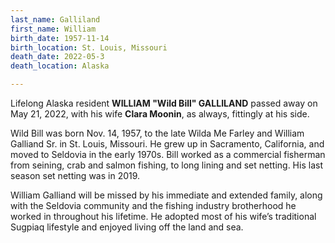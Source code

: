 ```yaml
---
last_name: Galliland
first_name: William
birth_date: 1957-11-14
birth_location: St. Louis, Missouri
death_date: 2022-05-3
death_location: Alaska

---
```


Lifelong Alaska resident **WILLIAM "Wild Bill" GALLILAND** passed away on May 21, 2022, with his wife **Clara Moonin**, as always, fittingly at his side. 

Wild Bill was born Nov. 14, 1957, to the late Wilda Me Farley and William Galliand Sr. in St. Louis, Missouri. He grew up in Sacramento, California, and moved to Seldovia in the early 1970s. Bill worked as a commercial fisherman from seining, crab and salmon fishing, to long lining and set netting. His last season set netting was in 2019.

William Galliand will be missed by his immediate and extended family, along with the Seldovia community and the fishing industry brotherhood he worked in throughout his lifetime. He adopted most of his wife’s traditional Sugpiaq lifestyle and enjoyed living off the land and sea.

